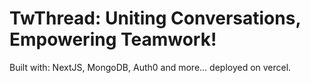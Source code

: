 # TwThread: Uniting Conversations, Empowering Teamwork!

Built with: NextJS, MongoDB, Auth0 and more... deployed on vercel.
